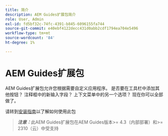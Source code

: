 ```yaml
---
title: 简介
description: AEM Guides扩展包简介
role: User, Admin
exl-id: fd5bf32c-74fc-4391-b845-6096155fa744
source-git-commit: e40ebf4122decc431d0abb2cdf1794ea704e5496
workflow-type: tm+mt
source-wordcount: '84'
ht-degree: 1%

---
```


# AEM Guides扩展包

AEM Guides扩展包允许您根据需要自定义应用程序。 是否要在工具栏中添加其他按钮？ 注释框中的新输入字段？ 上下文菜单中的另一个选项？ 现在你可以全部做了。

请转到[安装指南](./integrating-customisations.md)以了解如何使用此包

> **_注意：_**&#x200B;此AEM Guides扩展包在AEM Guides版本>= 4.3（内部部署）和>= 2310（云）中受支持
